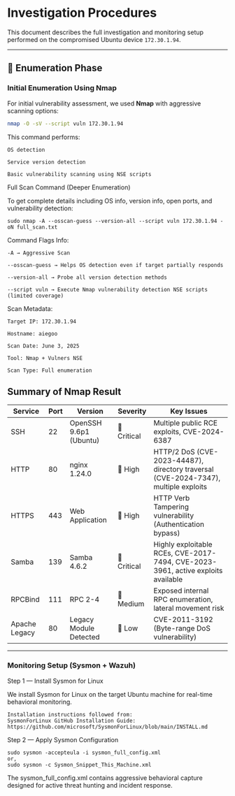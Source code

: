 # Investigation Procedures

This document describes the full investigation and monitoring setup performed on the compromised Ubuntu device `172.30.1.94`.

---

## 🔎 Enumeration Phase

### Initial Enumeration Using Nmap

For initial vulnerability assessment, we used **Nmap** with aggressive scanning options:

```bash
nmap -O -sV --script vuln 172.30.1.94
```
This command performs:

    OS detection

    Service version detection

    Basic vulnerability scanning using NSE scripts

Full Scan Command (Deeper Enumeration)

To get complete details including OS info, version info, open ports, and vulnerability detection:
```
sudo nmap -A --osscan-guess --version-all --script vuln 172.30.1.94 -oN full_scan.txt
```

Command Flags Info:

    -A → Aggressive Scan

    --osscan-guess → Helps OS detection even if target partially responds

    --version-all → Probe all version detection methods

    --script vuln → Execute Nmap vulnerability detection NSE scripts (limited coverage)

Scan Metadata:

    Target IP: 172.30.1.94

    Hostname: aiegoo

    Scan Date: June 3, 2025

    Tool: Nmap + Vulners NSE

    Scan Type: Full enumeration

##  Summary of Nmap Result

| Service | Port | Version | Severity | Key Issues |
|---------|------|---------|----------|------------|
| SSH | 22 | OpenSSH 9.6p1 (Ubuntu) | 🚨 Critical | Multiple public RCE exploits, CVE-2024-6387 |
| HTTP | 80 | nginx 1.24.0 | 🔶 High | HTTP/2 DoS (CVE-2023-44487), directory traversal (CVE-2024-7347), multiple exploits |
| HTTPS | 443 | Web Application | 🔶 High | HTTP Verb Tampering vulnerability (Authentication bypass) |
| Samba | 139 | Samba 4.6.2 | 🚨 Critical | Highly exploitable RCEs, CVE-2017-7494, CVE-2023-3961, active exploits available |
| RPCBind | 111 | RPC 2-4 | 🔷 Medium | Exposed internal RPC enumeration, lateral movement risk |
| Apache Legacy | 80 | Legacy Module Detected | 🔷 Low | CVE-2011-3192 (Byte-range DoS vulnerability) |

---

### Monitoring Setup (Sysmon + Wazuh)

Step 1 — Install Sysmon for Linux

We install Sysmon for Linux on the target Ubuntu machine for real-time behavioral monitoring.

    Installation instructions followed from:
    SysmonForLinux GitHub Installation Guide: https://github.com/microsoft/SysmonForLinux/blob/main/INSTALL.md

Step 2 — Apply Sysmon Configuration
```
sudo sysmon -accepteula -i sysmon_full_config.xml
or,
sudo sysmon -c Sysmon_Snippet_This_Machine.xml
```
The sysmon_full_config.xml contains aggressive behavioral capture designed for active threat hunting and incident response.

